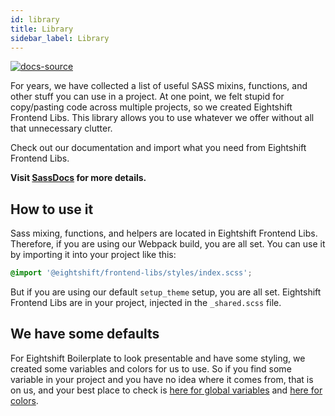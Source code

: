 ```yaml
---
id: library
title: Library
sidebar_label: Library
---
```


[![docs-source](https://img.shields.io/badge/source-eigthshift--frontend--libs-yellow?style=for-the-badge&logo=javascript&labelColor=2a2a2a)](https://github.com/infinum/eightshift-frontend-libs/tree/4.0.0)


For years, we have collected a list of useful SASS mixins, functions, and other stuff you can use in a project. At one point, we felt stupid for copy/pasting code across multiple projects, so we created Eightshift Frontend Libs. This library allows you to use whatever we offer without all that unnecessary clutter.

Check out our documentation and import what you need from Eightshift Frontend Libs.

**Visit [SassDocs](/sass) for more details.**

## How to use it

Sass mixing, functions, and helpers are located in Eightshift Frontend Libs. Therefore, if you are using our Webpack build, you are all set. You can use it by importing it into your project like this:

```scss
@import '@eightshift/frontend-libs/styles/index.scss';
```

But if you are using our default `setup_theme` setup, you are all set. Eightshift Frontend Libs are in your project, injected in the `_shared.scss` file.

## We have some defaults

For Eightshift Boilerplate to look presentable and have some styling, we created some variables and colors for us to use. So if you find some variable in your project and you have no idea where it comes from, that is on us, and your best place to check is [here for global variables](https://github.com/infinum/eightshift-frontend-libs/tree/4.0.0/styles/scss/_core.scss) and [here for colors](https://github.com/infinum/eightshift-frontend-libs/tree/4.0.0/styles/scss/_colors.scss).

<div class="legacy-badge legacy-badge--v5"></div>

